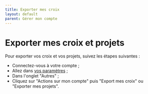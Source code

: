 ```yaml
---
title: Exporter mes croix
layout: default
parent: Gérer mon compte
---
```


# Exporter mes croix et projets

Pour exporter vos croix et vos projets, suivez les étapes suivantes :

- Connectez-vous à votre compte ;
- Allez dans [vos paramètres] ;
- Dans l'onglet "Autres" ;
- Cliquez sur "Actions sur mon compte" puis "Export mes croix" ou "Exporter mes projets".

[vos paramètres]: /docs/gerer-mon-compte/mes-parametres.md